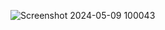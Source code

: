 ![Screenshot 2024-05-09 100043](https://github.com/sahilnegi0101/microsoft-clone/assets/168805193/64e57d4d-d57c-4e19-9105-7e4642b7cced)
